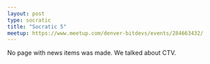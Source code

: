 ```yaml
---
layout: post
type: socratic
title: "Socratic 5"
meetup: https://www.meetup.com/denver-bitdevs/events/284663432/
---
```


No page with news items was made. We talked about CTV.